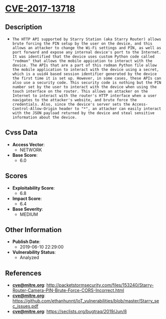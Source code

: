 
# [CVE-2017-13718](https://cve.mitre.org/cgi-bin/cvename.cgi?name=CVE-2017-13718)

## Description

- `The HTTP API supported by Starry Station (aka Starry Router) allows brute forcing the PIN setup by the user on the device, and this allows an attacker to change the Wi-Fi settings and PIN, as well as port forward and expose any internal device's port to the Internet. It was identified that the device uses custom Python code called "rodman" that allows the mobile appication to interact with the device. The APIs that are a part of this rodman Python file allow the mobile application to interact with the device using a secret, which is a uuid4 based session identifier generated by the device the first time it is set up. However, in some cases, these APIs can also use a security code. This security code is nothing but the PIN number set by the user to interact with the device when using the touch interface on the router. This allows an attacker on the Internet to interact with the router's HTTP interface when a user navigates to the attacker's website, and brute force the credentials. Also, since the device's server sets the Access-Control-Allow-Origin header to "*", an attacker can easily interact with the JSON payload returned by the device and steal sensitive information about the device.`

## Cvss Data

- **Access Vector**:
  - NETWORK
- **Base Score**:
  - 6.0

## Scores

- **Exploitability Score**:
  - 6.8
- **Impact Score**:
  - 6.4
- **Base Severity**:
  - MEDIUM

## Other Information

- **Publish Date**:
  - 2019-06-10 22:29:00
- **Vulnerability Status**:
  - Analyzed

## References

- **cve@mitre.org**: http://packetstormsecurity.com/files/153240/Starry-Router-Camera-PIN-Brute-Force-CORS-Incorrect.html
- **cve@mitre.org**: https://github.com/ethanhunnt/IoT_vulnerabilities/blob/master/Starry_sec_issues.pdf
- **cve@mitre.org**: https://seclists.org/bugtraq/2019/Jun/8
